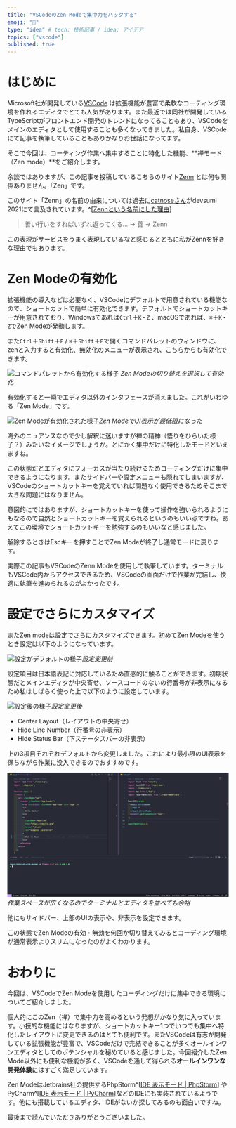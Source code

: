 ```yaml
---
title: "VSCodeのZen Modeで集中力をハックする"
emoji: "🧘"
type: "idea" # tech: 技術記事 / idea: アイデア
topics: ["vscode"]
published: true
---
```


# はじめに

Microsoft社が開発している[VSCode](https://azure.microsoft.com/ja-jp/products/visual-studio-code) は拡張機能が豊富で柔軟なコーティング環境を作れるエディタでとても人気があります。また最近では同社が開発しているTypeScriptがフロントエンド開発のトレンドになってることもあり、VSCodeをメインのエディタとして使用することも多くなってきました。私自身、VSCodeにて記事を執筆していることもありかなりお世話になってます。

そこで今回は、コーティング作業へ集中することに特化した機能、**禅モード（Zen mode）**をご紹介します。

余談ではありますが、この記事を投稿しているこちらのサイト[Zenn](https://zenn.dev) とは何も関係ありません。「Zen」です。

このサイト「Zenn」の名前の由来については過去に[catnoseさん](https://zenn.dev/catnose99)がdevsumi 2021にて言及されています。^[[Zennという名前にした理由](https://youtu.be/DTpGfpLybr0?t=1180)]

> 善い行いをすればいずれ返ってくる...  →  善  →  Zenn

この表現がサービスをうまく表現しているなと感じるとともに私がZennを好きな理由でもあります。

# Zen Modeの有効化

拡張機能の導入などは必要なく、VSCodeにデフォルトで用意されている機能なので、ショートカットで簡単に有効化できます。デフォルトでショートカットキーが用意されており、Windowsであれば`Ctrl`＋`K・Z` 、macOSであれば、`⌘`＋`K・Z`でZen Modeが発動します。

また`Ctrl`＋`Shift`＋`P` / `⌘`＋`Shift`＋`P`で開くコマンドパレットのウィンドウに、zenと入力すると有効化、無効化のメニューが表示され、こちらからも有効化できます。

![コマンドパレットから有効化する様子](/images/what-zen-mode/image01.png)
*Zen Modeの切り替えを選択して有効化*

有効化すると一瞬でエディタ以外のインタフェースが消えました。これがいわゆる「Zen Mode」です。

![Zen Modeが有効化された様子](/images/what-zen-mode/image02.png)*Zen ModeでUI表示が最低限になった*

海外のニュアンスなので少し解釈に迷いますが禅の精神（悟りをひらいた様子？）みたいなイメージでしょうか。とにかく集中だけに特化したモードといえますね。

この状態だとエディタにフォーカスが当たり続けるためコーティングだけに集中できるようになります。またサイドバーや設定メニューも隠れてしまいますが、VSCodeのショートカットキーを覚えていれば問題なく使用できるためそこまで大きな問題にはなりません。

意図的にではありますが、ショートカットキーを使って操作を強いられるようにもなるので自然とショートカットキーを覚えられるというのもいい点ですね。あえてこの環境でショートカットキーを勉強するのもいいなと感じました。

解除するときはEscキーを押すことでZen Modeが終了し通常モードに戻ります。

実際この記事もVSCodeのZenn Modeを使用して執筆しています。ターミナルもVSCode内からアクセスできるため、VSCodeの画面だけで作業が完結し、快適に執筆を進められるのがよかったです。

# 設定でさらにカスタマイズ

またZen modeは設定でさらにカスタマイズできます。初めてZen Modeを使うとき設定は以下のようになっています。

![設定がデフォルトの様子](/images/what-zen-mode/image03.png)*設定変更前*

設定項目は日本語表記に対応しているため直感的に触ることができます。初期状態だとメインエディタが中央寄せ、ソースコードのないの行番号が非表示になるため私はしばらく使った上で以下のように設定しています。

![設定後の様子](/images/what-zen-mode/image04.png)*設定変更後*

- Center Layout（レイアウトの中央寄せ）
- Hide Line Number（行番号の非表示）
- Hide Status Bar（下ステータスバーの非表示）

上の3項目それぞれデフォルトから変更しました。これにより最小限のUI表示を保ちながら作業に没入できるのでおすすめです。

![Zen Modeの設定変更後の様子](/images/what-zen-mode/image05.png)
*作業スペースが広くなるのでターミナルとエディタを並べても余裕*

他にもサイドバー、上部のUIの表示や、非表示を設定できます。

この状態でZen Modeの有効・無効を何回か切り替えてみるとコーディング環境が通常表示よりスリムになったのがよくわかります。

# おわりに

今回は、VSCodeでZen Modeを使用したコーディングだけに集中できる環境についてご紹介しました。

個人的にこのZen（禅）で集中力を高めるという発想がかなり気に入っています。小技的な機能にはなりますが、ショートカットキー1つでいつでも集中へ特化したレイアウトに変更できるのはとても便利です。またVSCodeは有志が開発している拡張機能が豊富で、VSCodeだけで完結できることが多くオールインワンエディタとしてのポテンシャルを秘めていると感じました。今回紹介したZen Mode以外にも便利な機能が多く、VSCodeを通して得られる**オールインワンな開発体験**にはすごく満足しています。

Zen ModeはJetbrains社の提供するPhpStorm^[[IDE 表示モード | PhpStorm](https://pleiades.io/help/phpstorm/ide-viewing-modes.html)] やPyCharm^[[IDE 表示モード | PyCharm](https://pleiades.io/help/pycharm/ide-viewing-modes.html)]などのIDEにも実装されているようです。他にも搭載しているエディタ、IDEがないか探してみるのも面白いですね。

最後まで読んでいただきありがとうございました。
